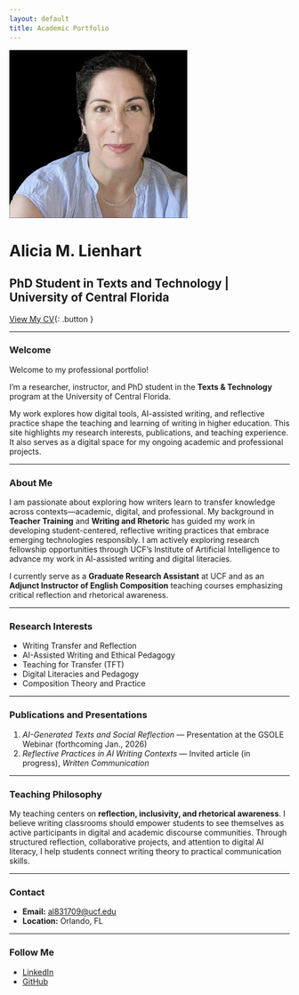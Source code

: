 ```yaml
---
layout: default
title: Academic Portfolio
---
```


![Featured Image](/assets/featured-image.jpg)

# Alicia M. Lienhart  
## PhD Student in Texts and Technology | University of Central Florida  

[View My CV](https://aml1821.github.io/My-Academic-CV/cv/){: .button }

---

### Welcome
Welcome to my professional portfolio!  


I’m a researcher, instructor, and PhD student in the **Texts & Technology** program at the University of Central Florida.  


My work explores how digital tools, AI-assisted writing, and reflective practice shape the teaching and learning of writing in higher education. This site highlights my research interests, publications, and teaching experience. It also serves as a digital space for my ongoing academic and professional projects. 

---

### About Me
I am passionate about exploring how writers learn to transfer knowledge across contexts—academic, digital, and professional. My background in **Teacher Training** and **Writing and Rhetoric** has guided my work in developing student-centered, reflective writing practices that embrace emerging technologies responsibly. I am actively exploring research fellowship opportunities through UCF’s Institute of Artificial Intelligence to advance my work in AI-assisted writing and digital literacies. 


I currently serve as a **Graduate Research Assistant** at UCF and as an **Adjunct Instructor of English Composition** teaching courses emphasizing critical reflection and rhetorical awareness.

---

### Research Interests
- Writing Transfer and Reflection  
- AI-Assisted Writing and Ethical Pedagogy  
- Teaching for Transfer (TFT)  
- Digital Literacies and Pedagogy  
- Composition Theory and Practice  

---

### Publications and Presentations
1. *AI-Generated Texts and Social Reflection* — Presentation at the GSOLE Webinar (forthcoming Jan., 2026)  
2. *Reflective Practices in AI Writing Contexts* — Invited article (in progress), *Written Communication*  

---

### Teaching Philosophy
My teaching centers on **reflection, inclusivity, and rhetorical awareness**. I believe writing classrooms should empower students to see themselves as active participants in digital and academic discourse communities. Through structured reflection, collaborative projects, and attention to digital AI literacy, I help students connect writing theory to practical communication skills.

---

### Contact
- **Email:** al831709@ucf.edu  
- **Location:** Orlando, FL  

---

### Follow Me
- [LinkedIn](https://linkedin.com/in/your_linkedin_profile)  
- [GitHub](https://github.com/AML1821)

